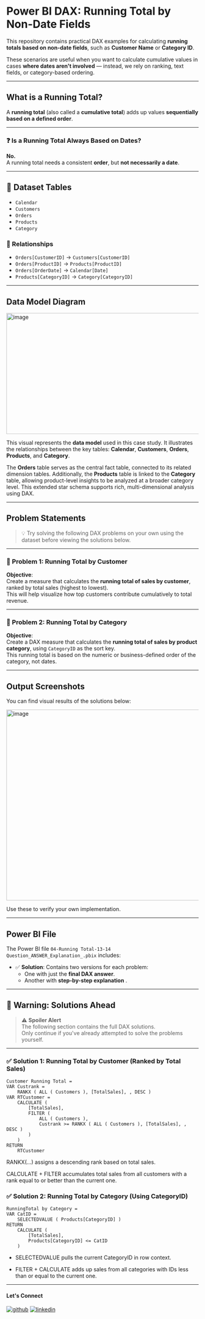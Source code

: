 # Power BI DAX: Running Total by Non-Date Fields

This repository contains practical DAX examples for calculating **running totals based on non-date fields**, such as **Customer Name** or **Category ID**.

These scenarios are useful when you want to calculate cumulative values in cases **where dates aren't involved** — instead, we rely on ranking, text fields, or category-based ordering.

---

##  What is a Running Total?

A **running total** (also called a **cumulative total**) adds up values **sequentially based on a defined order**.

---

### ❓ Is a Running Total Always Based on Dates?

**No.**  
A running total needs a consistent **order**, but **not necessarily a date**.

---
## 📁 Dataset Tables

- `Calendar`  
- `Customers`  
- `Orders`  
- `Products`  
- `Category`  

### 🔗 Relationships

- `Orders[CustomerID]` → `Customers[CustomerID]`  
- `Orders[ProductID]` → `Products[ProductID]`  
- `Orders[OrderDate]` → `Calendar[Date]`  
- `Products[CategoryID]` → `Category[CategoryID]`  

---

## Data Model Diagram


<img width="601" height="317" alt="image" src="https://github.com/user-attachments/assets/488fac11-1190-42cb-aa06-8fab5541b092" />


This visual represents the **data model** used in this case study. It illustrates the relationships between the key tables: **Calendar**, **Customers**, **Orders**, **Products**, and **Category**.

The **Orders** table serves as the central fact table, connected to its related dimension tables. Additionally, the **Products** table is linked to the **Category** table, allowing product-level insights to be analyzed at a broader category level. This extended star schema supports rich, multi-dimensional analysis using DAX.

---

##  Problem Statements

> 💡 Try solving the following DAX problems on your own using the dataset before viewing the solutions below.

---

### 🔹 Problem 1: Running Total by Customer

**Objective**:  
Create a measure that calculates the **running total of sales by customer**, ranked by total sales (highest to lowest).  
This will help visualize how top customers contribute cumulatively to total revenue.

---

### 🔹 Problem 2: Running Total by Category

**Objective**:  
Create a DAX measure that calculates the **running total of sales by product category**, using `CategoryID` as the sort key.  
This running total is based on the numeric or business-defined order of the category, not dates.

---

##  Output Screenshots

You can find visual results of the solutions below:

<img width="600" height="500" alt="image" src="https://github.com/user-attachments/assets/da688228-a543-49ae-9779-ed229aa5cd0e" />


Use these to verify your own implementation.

---

##  Power BI File

The Power BI file `04-Running Total-13-14 Question_ANSWER_Explanation_.pbix` includes:

- ✅ **Solution**: Contains two versions for each problem:
  - One with just the **final DAX answer**.
  - Another with **step-by-step explanation** .

---

## 🚨 Warning: Solutions Ahead

> ⚠️ **Spoiler Alert**  
> The following section contains the full DAX solutions.  
> Only continue if you've already attempted to solve the problems yourself.  

---



### ✅ Solution 1: Running Total by Customer (Ranked by Total Sales)

```dax
Customer Running Total = 
VAR Custrank =
    RANKX ( ALL ( Customers ), [TotalSales], , DESC )
VAR RTCustomer =
    CALCULATE (
        [TotalSales],
        FILTER (
            ALL ( Customers ),
            Custrank >= RANKX ( ALL ( Customers ), [TotalSales], , DESC )
        )
    )
RETURN
    RTCustomer
```

RANKX(...) assigns a descending rank based on total sales.

CALCULATE + FILTER accumulates total sales from all customers with a rank equal to or better than the current one.

### ✅ Solution 2: Running Total by Category (Using CategoryID)
```dax
RunningTotal by Category = 
VAR CatID =
    SELECTEDVALUE ( Products[CategoryID] )
RETURN
    CALCULATE ( 
        [TotalSales], 
        Products[CategoryID] <= CatID
    )
```
- SELECTEDVALUE pulls the current CategoryID in row context.

- FILTER + CALCULATE adds up sales from all categories with IDs less than or equal to the current one.

---
#### Let's Connect
[![github](https://img.shields.io/badge/github-181717?style=for-the-badge&logo=github&logoColor=white)](https://github.com/ahammedjaleel)
[![linkedin](https://img.shields.io/badge/linkedin-0A66C2?style=for-the-badge&logo=linkedin&logoColor=white)](https://www.linkedin.com/in/ahammed-jaleel-33772b5b/)

